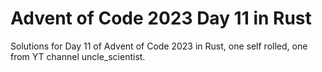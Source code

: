 # Advent of Code 2023 Day 11 in Rust

Solutions for Day 11 of Advent of Code 2023 in Rust, one self rolled, one from YT channel uncle_scientist.
